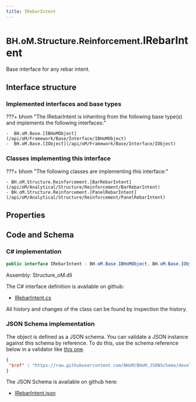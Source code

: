```yaml
---
title: IRebarIntent
---
```


# <small>BH.oM.Structure.Reinforcement.</small>**IRebarIntent**

Base interface for any rebar intent.

## Interface structure

### Implemented interfaces and base types

???+ bhom "The IRebarIntent is inheriting from the following base type(s) and implements the following interfaces:"

    -  BH.oM.Base.[IBHoMObject](/api/oM/Framework/Base/Interface/IBHoMObject)
    -  BH.oM.Base.[IObject](/api/oM/Framework/Base/Interface/IObject)


### Classes implementing this interface

???+ bhom "The following classes are implementing this interface:"

    - BH.oM.Structure.Reinforcement.[BarRebarIntent](/api/oM/Analytical/Structure/Reinforcement/BarRebarIntent)
    - BH.oM.Structure.Reinforcement.[PanelRebarIntent](/api/oM/Analytical/Structure/Reinforcement/PanelRebarIntent)


## Properties

## Code and Schema

### C# implementation

``` C# title="C#"
public interface IRebarIntent : BH.oM.Base.IBHoMObject, BH.oM.Base.IObject
```

Assembly: Structure_oM.dll

The C# interface definition is available on github:

- [IRebarIntent.cs](https://github.com/BHoM/BHoM/blob/develop/Structure_oM/Reinforcement\IRebarIntent.cs)

All history and changes of the class can be found by inspection the history.
### JSON Schema implementation

The object is defined as a JSON schema. You can validate a JSON instance against this schema by reference. To do this, use the schema reference below in a validator like [this one](https://www.jsonschemavalidator.net/).

``` json title="JSON Schema"
{
 "$ref" : "https://raw.githubusercontent.com/BHoM/BHoM_JSONSchema/develop/Structure_oM/Reinforcement/IRebarIntent.json"
}
```

The JSON Schema is available on github here:

- [IRebarIntent.json](https://github.com/BHoM/BHoM_JSONSchema/blob/develop/Structure_oM/Reinforcement/IRebarIntent.json)

